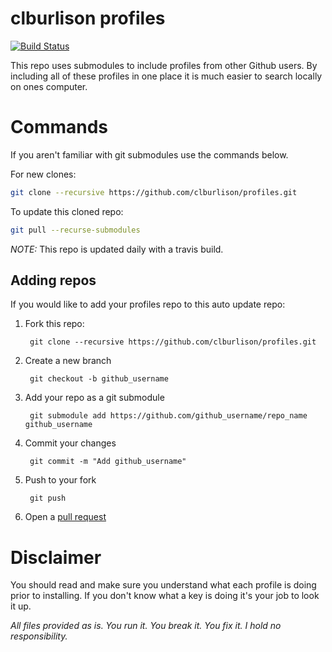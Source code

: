 clburlison profiles
===

[![Build Status](https://travis-ci.org/clburlison/profiles.svg?branch=master)](https://travis-ci.org/clburlison/profiles)


This repo uses submodules to include profiles from other Github users. By including all of these profiles in one place it is much easier to search locally on ones computer. 

# Commands

If you aren't familiar with git submodules use the commands below.

For new clones:
```bash
git clone --recursive https://github.com/clburlison/profiles.git
```

To update this cloned repo:
```bash
git pull --recurse-submodules
```

*NOTE:* This repo is updated daily with a travis build.

## Adding repos

If you would like to add your profiles repo to this auto update repo:

1. Fork this repo:

		git clone --recursive https://github.com/clburlison/profiles.git

1. Create a new branch

		git checkout -b github_username

1. Add your repo as a git submodule

		git submodule add https://github.com/github_username/repo_name github_username

1. Commit your changes

		git commit -m "Add github_username"

1. Push to your fork

		git push

1. Open a [pull request](https://github.com/clburlison/profiles/pulls)


# Disclaimer
You should read and make sure you understand what each profile is doing prior to installing. If you don't know what a key is doing it's your job to look it up.

_All files provided as is. You run it. You break it. You fix it. I hold no responsibility._

